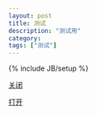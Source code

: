 ```yaml
---
layout: post
title: 测试
description: "测试用"
category: 
tags: ["测试"]
---
```


{% include JB/setup %}

<a onclick="closeWindow();" href="javascript:void(0)">关闭</a>

<a href="fungame://ifungame.com">打开</a>

<script>
var log = function (msg) {
    $('body').before('<div class="log">' + msg + '</div>');
};
var timeout, t = 1000, hasApp = true;
setTimeout(function () {
    if (hasApp) {
        log('安装了app');
        $('#dl_app').hide();

    } else {
        log('未安装app');
        $('#dl_app').show();
        log('开始强制下载');
        // forceDownload();
    }
}, 2000)
function testApp() {
    var t1 = Date.now();
    // var ifr = $('<iframe id="ifr"></iframe>')
    var ifr = document.createElement('iframe');
    ifr.id = 'ifr';
    ifr.src = 'fungame://ifungame.com';
    // ifr.attr('src', 'fungame://ifungame.com');
    // $('body').append(ifr);
    document.body.appendChild(ifr);
    timeout = setTimeout(function () {
        try_to_open_app(t1);
    }, t);
}
function try_to_open_app(t1) {
    var t2 = Date.now();
    if (!t1 || t2 - t1 < t + 200) {
        hasApp = false;
    }
}
testApp();
 </script>